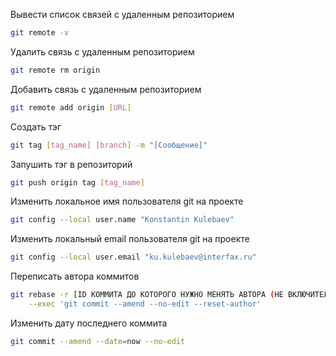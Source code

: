 Вывести список связей с удаленным репозиторием
```sh
git remote -v
```

Удалить связь с удаленным репозиторием
```sh
git remote rm origin
```

Добавить связь с удаленным репозиторием
```sh
git remote add origin [URL]
```

Создать тэг
```sh
git tag [tag_name] [branch] -m "[Сообщение]"
```

Запушить тэг в репозиторий
```sh
git push origin tag [tag_name]
```

Изменить локальное имя пользователя git на проекте
```sh
git config --local user.name "Konstantin Kulebaev"
```

Изменить локальный email пользователя git на проекте
```sh
git config --local user.email "ku.kulebaev@interfax.ru" 
```

Переписать автора коммитов
```sh
git rebase -r [ID КОММИТА ДО КОТОРОГО НУЖНО МЕНЯТЬ АВТОРА (НЕ ВКЛЮЧИТЕЛЬНО)] \
    --exec 'git commit --amend --no-edit --reset-author'
```

Изменить дату последнего коммита
```sh
git commit --amend --date=now --no-edit
```
